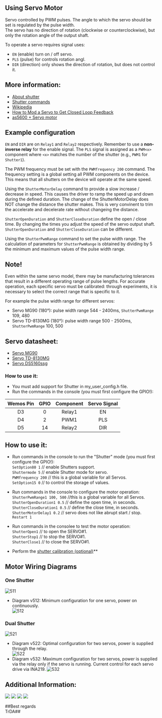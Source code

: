 ## Using Servo Motor

Servo controlled by PWM pulses. The angle to which the servo should be set is regulated by the pulse width.  
The servo has no direction of rotation (clockwise or counterclockwise), but only the rotation angle of the output shaft. 

To operate a servo requires signal uses:

-  `EN` (enable) turn on / off servo.
-  `PLS` (pulse) for controls rotation angl.
-  `DIR` (direction) only shows the direction of rotation, but does not control it. 

## More information:
 - [About shutter](https://tasmota.github.io/docs/Blinds-and-Shutters/)
 - [Shutter commands](https://tasmota.github.io/docs/Commands/#shutters)
 - [Wikipedia](https://en.wikipedia.org/wiki/Servo_control) 
 - [How to Mod a Servo to Get Closed Loop Feedback](https://github.com/arendst/Tasmota/discussions/10387)
 - [as5600 + Servo motor](https://hackaday.io/project/17079-mocoder-magnetic-encoder)


## Example configuration  
`EN` and `DIR` are on `Relay1` and `Relay2` respectively. Remember to use a **non-inverse relay** for the enable signal.
The `PLS` signal is assigned as a `PWM<x>` component where `<x>` matches the number of the shutter (e.g., `PWM1` for `Shutter1`).

The PWM frequency must be set with the `PWMfrequency 200` command. The frequency setting is a global setting all PWM components on the device. This means that all shutters on the device will operate at the same speed.

Using the `ShutterMotorDelay` command to provide a slow increase / decrease in speed. This causes the driver to ramp the speed up and down during the defined duration. The change of the ShutterMotorDelay does NOT change the distance the shutter makes. This is very convinent to trim the accelerate and decelerate rate without changeing the distance.

`ShutterOpenDuration` and `ShutterCloseDuration` define the open / close time. By changing the times you adjust the speed of the servo output shaft. `ShutterOpenDuration` and `ShutterCloseDuration` can be different.

Using the `ShutterPwmRange` command to set the pulse width range. The calculation of parameters for `ShutterPwmRange` is obtained by dividing by 5 the minimum and maximum values of the pulse width range. 

## Note!
Even within the same servo model, there may be manufacturing tolerances that result in a different operating range of pulse lengths. For accurate operation, each specific servo must be calibrated: through experiments, it is necessary to select the correct range that is specific to it. 

For example the pulse width range for different servos:

-  Servo MG90 (180°): pulse width range 544 - 2400ms, `ShutterPwmRange` 109, 480
-  Servo TD-8130MG (180°): pulse width range 500 - 2500ms, `ShutterPwmRange` 100, 500

## Servo datasheet:
-  [Servo MG90](https://raw.githubusercontent.com/TrDA-hab/Projects/master/Servo%2BESP8266/MG90S-Datasheet.pdf)
-  [Servo TD-8130MG](https://raw.githubusercontent.com/TrDA-hab/Projects/master/Servo%2BESP8266/TD-8130MG.jpg)
-  [Servo DS5160ssg](https://raw.githubusercontent.com/TrDA-hab/Projects/master/Servo%2BESP8266/DS5160ssg.jpg)

### How to use it:
 - You must add support for Shutter in my_user_config.h file.
 - Run the commands in the console (you must first configure the GPIO!):

Wemos Pin|GPIO|Component|Servo Signal
:-:|:-:|:-:|:-:
D3|0|Relay1|EN
D4|2|PWM1|PLS
D5|14|Relay2|DIR

## How to use it:

- Run commands in the console to run the "Shutter" mode (you must first configure the GPIO!):  
   `SetOption80 1`     // enable Shutters support.  
   `Shuttermode 5`     // enable Shutter mode for servo.  
   `PWMfrequency 200`  // this is a global variable for all Servos.  
   `SetOption15 0`     // to control the storage of values.  
   
- Run commands in the console to configure the motor operation:   
   `ShutterPwmRange1 100, 500`  //this is a global variable for all Servos.  
   `ShutterOpenDuration1 0.5`   // define the open time, in seconds.  
   `ShutterCloseDuration1 0.5`  // define the close time, in seconds.   
   `ShutterMotorDelay1 0.2`     // servo does not like abrupt start / stop.  
   `Restart 1`  
- Run commands in the consolee to test the motor operation:   
   `ShutterOpen1`      // to open the SERVO#1.   
   `ShutterStop1`      // to stop the SERVO#1.   
   `ShutterClose1`     // to close the SERVO#1.  
   
- Perform the [shutter calibration (optional)](https://tasmota.github.io/docs/Blinds-and-Shutters/#calibration)**   

## Motor Wiring Diagrams  
### One Shutter  
![511](https://raw.githubusercontent.com/TrDA-hab/Projects/master/Servo%2BESP8266/511.jpg)
- Diagram v512: Minimum configuration for one servo, power on continuously.  
![512](https://raw.githubusercontent.com/TrDA-hab/Projects/master/Servo%2BESP8266/512.jpg)

### Dual Shutter  
![521](https://raw.githubusercontent.com/TrDA-hab/Projects/master/Servo%2BESP8266/521.jpg)
- Diagram v522: Optimal configuration for two servos, power is supplied through the relay.  
![522](https://raw.githubusercontent.com/TrDA-hab/Projects/master/Servo%2BESP8266/522.jpg)
- Diagram v532: Maximum configuration for two servos, power is supplied via the relay only if the servo is running. Current control for each servo drive via INA219.
![532](https://raw.githubusercontent.com/TrDA-hab/Projects/master/Servo%2BESP8266/532.jpg)

## Additional Information:
![](https://raw.githubusercontent.com/TrDA-hab/Projects/master/Servo%2BESP8266/Servo-2%20v8.jpg)
![](https://raw.githubusercontent.com/TrDA-hab/Projects/master/Servo%2BESP8266/Servo1%20v12.jpg)
![](https://raw.githubusercontent.com/TrDA-hab/Projects/master/Servo%2BESP8266/20210106_171232.jpg)
![](https://raw.githubusercontent.com/TrDA-hab/Projects/master/Servo%2BESP8266/20210106_171217.jpg)

##Best regards  
TrDA##
